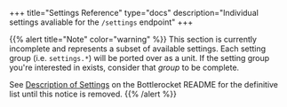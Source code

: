 +++
title="Settings Reference"
type="docs"
description="Individual settings avaliable for the `/settings` endpoint"
+++

{{% alert title="Note" color="warning" %}}
This section is currently incomplete and represents a subset of available settings. Each setting group (i.e. `settings.*`) will be ported over as a unit. If the setting group you're interested in exists, consider that _group_ to be complete.

See [Description of Settings](https://github.com/bottlerocket-os/bottlerocket#description-of-settings) on the Bottlerocket README for the definitive list until this notice is removed.
{{% /alert %}}